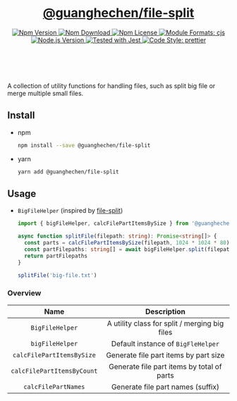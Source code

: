 <header>
  <h1 align="center">
    <a href="https://github.com/guanghechen/sora/tree/@guanghechen/file-split@1.0.0-alpha.15/packages/file-split#readme">@guanghechen/file-split</a>
  </h1>
  <div align="center">
    <a href="https://www.npmjs.com/package/@guanghechen/file-split">
      <img
        alt="Npm Version"
        src="https://img.shields.io/npm/v/@guanghechen/file-split.svg"
      />
    </a>
    <a href="https://www.npmjs.com/package/@guanghechen/file-split">
      <img
        alt="Npm Download"
        src="https://img.shields.io/npm/dm/@guanghechen/file-split.svg"
      />
    </a>
    <a href="https://www.npmjs.com/package/@guanghechen/file-split">
      <img
        alt="Npm License"
        src="https://img.shields.io/npm/l/@guanghechen/file-split.svg"
      />
    </a>
    <a href="#install">
      <img
        alt="Module Formats: cjs"
        src="https://img.shields.io/badge/module_formats-cjs-green.svg"
      />
    </a>
    <a href="https://github.com/nodejs/node">
      <img
        alt="Node.js Version"
        src="https://img.shields.io/node/v/@guanghechen/file-split"
      />
    </a>
    <a href="https://github.com/facebook/jest">
      <img
        alt="Tested with Jest"
        src="https://img.shields.io/badge/tested_with-jest-9c465e.svg"
      />
    </a>
    <a href="https://github.com/prettier/prettier">
      <img
        alt="Code Style: prettier"
        src="https://img.shields.io/badge/code_style-prettier-ff69b4.svg?style=flat-square"
      />
    </a>
  </div>
</header>
<br/>

A collection of utility functions for handling files, such as split big file or
merge multiple small files.


## Install

* npm

  ```bash
  npm install --save @guanghechen/file-split
  ```

* yarn

  ```bash
  yarn add @guanghechen/file-split
  ```

## Usage

* `BigFileHelper` (inspired by [file-split][])

  ```typescript
  import { bigFileHelper, calcFilePartItemsBySize } from '@guanghechen/file-split'

  async function splitFile(filepath: string): Promise<string[]> {
    const parts = calcFilePartItemsBySize(filepath, 1024 * 1024 * 80) // 80MB per chunk 
    const partFilepaths: string[] = await bigFileHelper.split(filepath, parts)
    return partFilepaths
  }

  splitFile('big-file.txt')
  ```

### Overview

Name                                | Description
:----------------------------------:|:----------------------------:
`BigFileHelper`                     | A utility class for split / merging big files
`bigFileHelper`                     | Default instance of `BigFleHelper`
`calcFilePartItemsBySize`           | Generate file part items by part size
`calcFilePartItemsByCount`          | Generate file part items by total of parts
`calcFilePartNames`                 | Generate file part names (suffix)


[homepage]: https://github.com/guanghechen/sora/tree/@guanghechen/file-split@1.0.0-alpha.15/packages/file-split#readme
[file-split]: https://github.com/tomvlk/node-file-split
